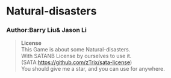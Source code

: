 # Natural-disasters
### Author:Barry Liu& Jason Li
>**License**   
This Game is about some Natural-disasters.<br>
With SATANB License by ourselves to use it.(SATA:https://github.com/zTrix/sata-license)   
You should give me a star, and you can use for anywhere.   
